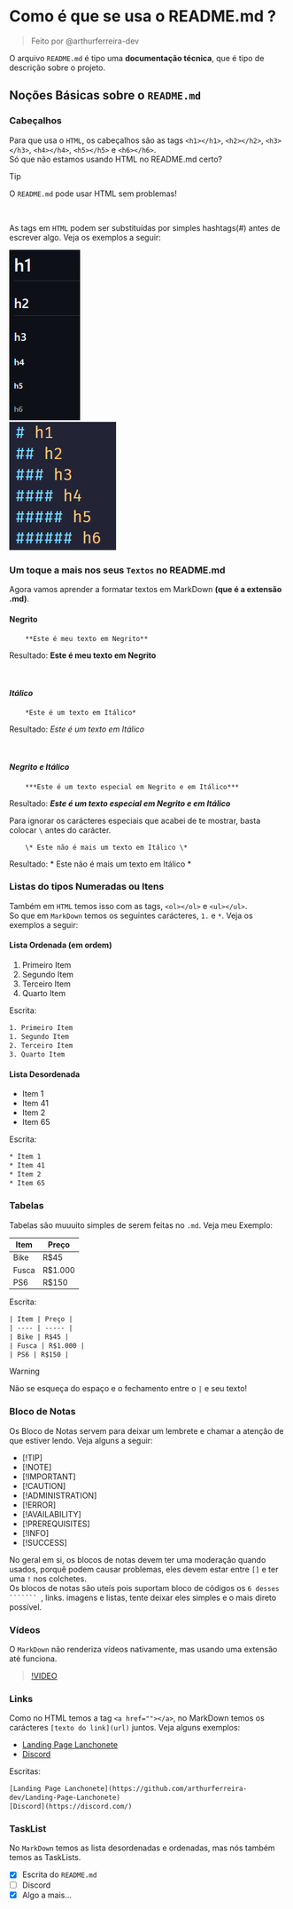 # Como é que se usa o README.md ?
> Feito por @arthurferreira-dev

O arquivo ``README.md`` é tipo uma **documentação técnica**, que é tipo de descrição sobre o projeto.

## Noções Básicas sobre o ``README.md``
### Cabeçalhos

Para que usa o ``HTML``, os cabeçalhos são as tags ``<h1></h1>``, ``<h2></h2>``, ``<h3></h3>``, ``<h4></h4>``, ``<h5></h5>`` e ``<h6></h6>``. <br>
Só que não estamos usando HTML no README.md certo?

>[!TIP]
>
> O ``README.md`` pode usar HTML sem problemas!

<br>

As tags em ``HTML`` podem ser substituídas por simples hashtags(#) antes de escrever algo. Veja os exemplos a seguir: <br>

<img src="imgs/cabecalho.png" width="128px" heigth="307px">
<br>
<img src="imgs/cabecalho-em-md.png" width="193px" heigth="231px">
<br>

### Um toque a mais nos seus ``Textos`` no README.md

Agora vamos aprender a formatar textos em MarkDown **(que é a extensão .md)**.

#### **Negrito**
```
    **Este é meu texto em Negrito**
```

Resultado: **Este é meu texto em Negrito**

<br>

#### *Itálico*
```
    *Este é um texto em Itálico*
```

Resultado: *Este é um texto em Itálico*

<br>

#### ***Negrito e Itálico***

```
    ***Este é um texto especial em Negrito e em Itálico***
```

Resultado: ***Este é um texto especial em Negrito e em Itálico***

Para ignorar os carácteres especiais que acabei de te mostrar, basta colocar ``\`` antes do carácter.

```
    \* Este não é mais um texto em Itálico \*
```

Resultado: \* Este não é mais um texto em Itálico \*

### Listas do tipos Numeradas ou Itens

Também em ``HTML`` temos isso com as tags, ``<ol></ol>`` e ``<ul></ul>``. <br>
So que em `MarkDown` temos os seguintes carácteres, ``1.`` e ``*``. Veja os exemplos a seguir: <br>

#### Lista Ordenada (em ordem)

1. Primeiro Item
1. Segundo Item
2. Terceiro Item
3. Quarto Item

Escrita: 
```
1. Primeiro Item
1. Segundo Item
2. Terceiro Item
3. Quarto Item
```

#### Lista Desordenada

* Item 1
* Item 41
* Item 2
* Item 65

Escrita:
```
* Item 1
* Item 41
* Item 2
* Item 65
```

### Tabelas

Tabelas são muuuito simples de serem feitas no ``.md``. Veja meu Exemplo: <br>

| Item | Preço |
| ---- | ----- |
| Bike | R$45 |
| Fusca | R$1.000 |
| PS6 | R$150 |

Escrita: 
```
| Item | Preço |
| ---- | ----- |
| Bike | R$45 |
| Fusca | R$1.000 |
| PS6 | R$150 |
```

>[!WARNING]
>
> Não se esqueça do espaço e o fechamento entre o `|` e seu texto!

### Bloco de Notas

Os Bloco de Notas servem para deixar um lembrete e chamar a atenção de que estiver lendo. Veja alguns a seguir: <br>

* [!TIP]
* [!NOTE]
* [!IMPORTANT]
* [!CAUTION]
* [!ADMINISTRATION]
* [!ERROR]
* [!AVAILABILITY]
* [!PREREQUISITES]
* [!INFO]
* [!SUCCESS]

No geral em si, os blocos de notas devem ter uma moderação quando usados, porquê podem causar problemas, eles devem estar entre `[]` e ter uma `!` nos colchetes. <br>
Os blocos de notas são uteís pois suportam bloco de códigos os `6 desses ``````` `, links. imagens e listas, tente deixar eles simples e o mais direto possível.

### Vídeos

O `MarkDown` não renderiza vídeos nativamente, mas usando uma extensão até funciona.

>[!VIDEO](https://video.tv.adobe.com/v/29770/?quality=12)

### Links

Como no HTML temos a tag `<a href=""></a>`, no MarkDown temos os carácteres `[texto do link](url)` juntos. Veja alguns exemplos:

* [Landing Page Lanchonete](https://github.com/arthurferreira-dev/Landing-Page-Lanchonete)
* [Discord](https://discord.com/)

Escritas:
```
[Landing Page Lanchonete](https://github.com/arthurferreira-dev/Landing-Page-Lanchonete)
[Discord](https://discord.com/)
```

### TaskList

No `MarkDown` temos as lista desordenadas e ordenadas, mas nós também temos as TaskLists.

 - [x] Escrita do `README.md`
 - [ ] Discord
  - [x] Algo a mais...